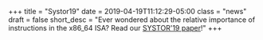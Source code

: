 +++
title = "Systor19"
date = 2019-04-19T11:12:29-05:00
class = "news"
draft = false
short_desc = "Ever wondered about the relative importance of instructions in the x86_64 ISA? Read our [SYSTOR'19 paper](https://aakshintala.com/papers/instrpop-systor19.pdf)!"
+++
